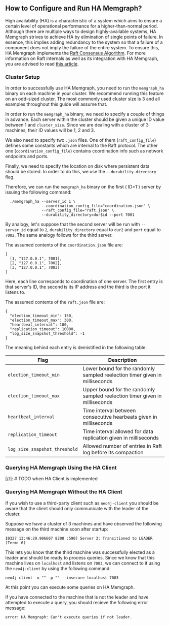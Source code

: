 ## How to Configure and Run HA Memgraph?

High availability (HA) is a characteristic of a system which aims to ensure a
certain level of operational performance for a higher-than-normal period.
Although there are multiple ways to design highly-available systems, HA Memgraph
strives to achieve HA by elimination of single points of failure. In essence,
this implies adding redundancy to the system so that a failure of a component
does not imply the failure of the entire system. To ensure this, HA Memgraph
implements the [Raft Consensus Algorithm](https://raft.github.io/). For more
information on Raft internals as well as its integration with HA Memgraph, you
are advised to read [this article](../concepts/high-availability.md).

### Cluster Setup

In order to successfully use HA Memgraph, you need to run the
`memgraph_ha` binary on each machine in your cluster. We recommend running this
feature on an odd-sized cluster. The most commonly used cluster size is 3 and
all examples throughout this guide will assume that.

In order to run the `memgraph_ha` binary, we need to specify a couple of things
in advance. Each server within the cluster should be given a unique ID value
between 1 and `cluster_size`. Since we are dealing with a cluster of 3 machines,
their ID values will be 1, 2 and 3.

We also need to specify two `.json` files. One of them (`raft_config_file`)
defines some constants which are internal to the Raft protocol. The other one
(`coordination_config_file`) contains coordination info such as network
endpoints and ports.

Finally, we need to specify the location on disk where persistent data should
be stored. In order to do this, we use the `--durability-directory` flag.

Therefore, we can run the `memgraph_ha` binary on the first ( ID=1`) server by
issuing the following command:

```plaintext
  ./memgraph_ha --server_id 1 \
                --coordination_config_file="coordination.json" \
                --raft_config_file="raft.json" \
                --durability_directory=dur$id --port 7001
```

By analogy, let's suppose that the second server will be run with `--server_id`
equal to `2`, `durability_directory` equal to `dur2` and `port` equal to `7002`.
The same analogy follows for the third server.

The assumed contents of the `coordination.json` file are:

```plaintext
[
  [1, "127.0.0.1", 7001],
  [2, "127.0.0.1", 7002],
  [3, "127.0.0.1", 7003]
]
```

Here, each line corresponds to coordination of one server. The first entry is
that server's ID, the second is its IP address and the third is the port it
listens to.

The assumed contents of the `raft.json` file are:

```plaintext
{
  "election_timeout_min": 150,
  "election_timeout_max": 300,
  "heartbeat_interval": 100,
  "replication_timeout": 10000,
  "log_size_snapshot_threshold": -1
}
```

The meaning behind each entry is demistified in the following table:

Flag                          | Description
------------------------------|------------
`election_timeout_min`        | Lower bound for the randomly sampled reelection timer given in milliseconds
`election_timeout_max`        | Upper bound for the randomly sampled reelection timer given in milliseconds
`heartbeat_interval`          | Time interval between consecutive hearbeats given in milliseconds
`replication_timeout`         | Time interval allowed for data replication given in milliseconds
`log_size_snapshot_threshold` | Allowed number of entries in Raft log before its compaction

### Querying HA Memgraph Using the HA Client

[//]: # TODO when HA Client is implemented

### Querying HA Memgraph Without the HA Client

If you wish to use a third-party client such as `neo4j-client` you should be
aware that the client should only communicate with the leader of the cluster.

Suppose we have a cluster of 3 machines and have observed the following message
on the third machine soon after startup:

```plaintext
I0327 13:46:29.906607 8200 :590] Server 3: Transitioned to LEADER (Term: 6)
```

This lets you know that the third machine was successfully elected as a leader
and should be ready to process queries. Since we know that this machine lives
on `localhost` and listens on `7003`, we can connect to it using the
`neo4j-client` by using the following command:

```plaintext
neo4j-client -u "" -p "" --insecure localhost 7003
```

At this point you can execute some queries on HA Memgraph.

If you have connected to the machine that is not the leader and have attempted
to execute a query, you should recieve the following error message:

```plaintext
error: HA Memgraph: Can't execute queries if not leader.
```
